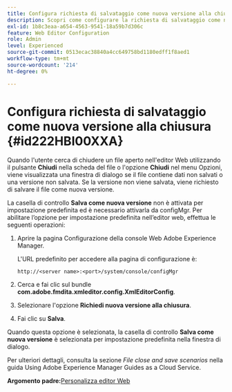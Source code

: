 ```yaml
---
title: Configura richiesta di salvataggio come nuova versione alla chiusura
description: Scopri come configurare la richiesta di salvataggio come nuova versione alla chiusura
exl-id: 1b8c3eaa-a654-4563-9541-18a59b7d306c
feature: Web Editor Configuration
role: Admin
level: Experienced
source-git-commit: 0513ecac38840a4cc649758bd1180edff1f8aed1
workflow-type: tm+mt
source-wordcount: '214'
ht-degree: 0%

---
```


# Configura richiesta di salvataggio come nuova versione alla chiusura {#id222HBI00XXA}

Quando l&#39;utente cerca di chiudere un file aperto nell&#39;editor Web utilizzando il pulsante **Chiudi** nella scheda del file o l&#39;opzione **Chiudi** nel menu Opzioni, viene visualizzata una finestra di dialogo se il file contiene dati non salvati o una versione non salvata. Se la versione non viene salvata, viene richiesto di salvare il file come nuova versione.

La casella di controllo **Salva come nuova versione** non è attivata per impostazione predefinita ed è necessario attivarla da configMgr. Per abilitare l’opzione per impostazione predefinita nell’editor web, effettua le seguenti operazioni:

1. Aprire la pagina Configurazione della console Web Adobe Experience Manager.

   L&#39;URL predefinito per accedere alla pagina di configurazione è:

   ```http
   http://<server name>:<port>/system/console/configMgr
   ```

1. Cerca e fai clic sul bundle **com.adobe.fmdita.xmleditor.config.XmlEditorConfig**.

1. Selezionare l&#39;opzione **Richiedi nuova versione alla chiusura**.

1. Fai clic su **Salva**.


Quando questa opzione è selezionata, la casella di controllo **Salva come nuova versione** è selezionata per impostazione predefinita nella finestra di dialogo.

Per ulteriori dettagli, consulta la sezione *File close and save scenarios* nella guida Using Adobe Experience Manager Guides as a Cloud Service.

**Argomento padre:**&#x200B;[&#x200B; Personalizza editor Web](conf-web-editor.md)
